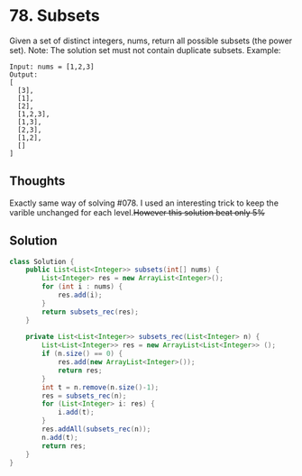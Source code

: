 # 78. Subsets
Given a set of distinct integers, nums, return all possible subsets (the power set).
Note: The solution set must not contain duplicate subsets.
Example:
```
Input: nums = [1,2,3]
Output:
[
  [3],
  [1],
  [2],
  [1,2,3],
  [1,3],
  [2,3],
  [1,2],
  []
]
```
## Thoughts
Exactly same way of solving #078. I used an interesting trick to keep the varible unchanged for each level.~~However this solution beat only 5%~~

## Solution
``` java
class Solution {
    public List<List<Integer>> subsets(int[] nums) {
    	List<Integer> res = new ArrayList<Integer>();
    	for (int i : nums) { 
    		res.add(i);
    	}
    	return subsets_rec(res);
    }
    
	private List<List<Integer>> subsets_rec(List<Integer> n) {
		List<List<Integer>> res = new ArrayList<List<Integer>> ();
		if (n.size() == 0) {
			res.add(new ArrayList<Integer>());
			return res;
		}
		int t = n.remove(n.size()-1); 
		res = subsets_rec(n);
		for (List<Integer> i: res) {
			i.add(t);
		}
		res.addAll(subsets_rec(n));
		n.add(t);
		return res;
	}
}
```